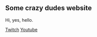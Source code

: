 ## Some crazy dudes website

Hi, yes, hello.

[Twitch](twitch.tv/tr3x301)
[Youtube](https://www.youtube.com/channel/UCkqQKVsm-dTMmKf7FgAx0PA)
